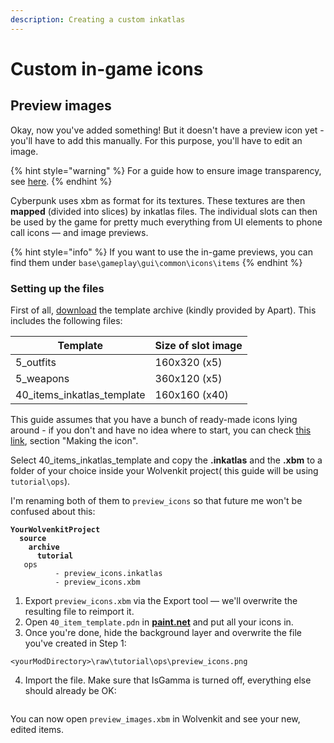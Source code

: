 ```yaml
---
description: Creating a custom inkatlas
---
```


# Custom in-game icons

## Preview images

Okay, now you've added something! But it doesn't have a preview icon yet - you'll have to add this manually. For this purpose, you'll have to edit an image.

{% hint style="warning" %}
For a guide how to ensure image transparency, see [here](../../modding-know-how/textures/images-importing-editing-exporting.md).
{% endhint %}

Cyberpunk uses xbm as format for its textures. These textures are then **mapped** (divided into slices) by inkatlas files. The individual slots can then be used by the game for pretty much everything from UI elements to phone call icons — and image previews.

{% hint style="info" %}
If you want to use the in-game previews, you can find them under `base\gameplay\gui\common\icons\items`
{% endhint %}

### Setting up the files

First of all, [download](https://www.mediafire.com/file/3slvnkhjbz0jt65/inkatlas\_templates\_apart\_v1.zip/file) the template archive (kindly provided by Apart). This includes the following files:

| Template                      | Size of slot image |
| ----------------------------- | ------------------ |
| 5\_outfits                    | 160x320 (x5)       |
| 5\_weapons                    | 360x120 (x5)       |
| 40\_items\_inkatlas\_template | 160x160 (x40)      |

This guide assumes that you have a bunch of ready-made icons lying around - if you don't and have no idea where to start, you can check [this](https://drive.google.com/file/d/1aQjb8MpimB9LDNl7y1iTXH13MUvMrKsH/view)[ link](https://drive.google.com/file/d/1aQjb8MpimB9LDNl7y1iTXH13MUvMrKsH/view), section "Making the icon".

Select 40\_items\_inkatlas\_template and copy the **.inkatlas** and the **.xbm** to a folder of your choice inside your Wolvenkit project( this guide will be using `tutorial\ops`).&#x20;

I'm renaming both of them to `preview_icons` so that future me won't be confused about this:

<pre><code><strong>YourWolvenkitProject
</strong><strong>  source
</strong><strong>    archive
</strong><strong>      tutorial  
</strong>	ops		   
      	  - preview_icons.inkatlas  
      	  - preview_icons.xbm      
</code></pre>

1. Export `preview_icons.xbm` via the Export tool — we'll overwrite the resulting file to reimport it.
2. Open  `40_item_template.pdn` in [**paint.net**](https://www.getpaint.net/download.html) and put all your icons in.
3. Once you're done, hide the background layer and overwrite the file you've created in Step 1:

```
<yourModDirectory>\raw\tutorial\ops\preview_icons.png
```

4. Import the file. Make sure that IsGamma is turned off, everything else should already be OK:&#x20;

<figure><img src="https://camo.githubusercontent.com/6191ea85dce6cbf272694a464a89a9c8fdd1333fd9bce8436aec97684e729355/68747470733a2f2f692e696d6775722e636f6d2f486370743652332e706e67" alt=""><figcaption></figcaption></figure>

You can now open `preview_images.xbm` in Wolvenkit and see your new, edited items.
